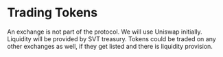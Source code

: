 # Trading Tokens

An exchange is not part of the protocol. We will use Uniswap initially. Liquidity will be provided by SVT treasury. Tokens could be traded on any other exchanges as well, if they get listed and there is liquidity provision.

